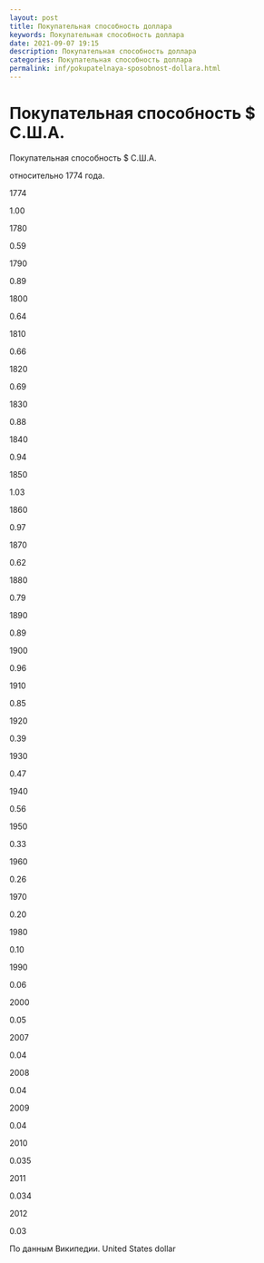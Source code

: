 ```yaml
---
layout: post
title: Покупательная способность доллара 
keywords: Покупательная способность доллара
date: 2021-09-07 19:15
description: Покупательная способность доллара
categories: Покупательная способность доллара
permalink: inf/pokupatelnaya-sposobnost-dollara.html
---
```


# Покупательная способность $ С.Ш.А.



Покупательная способность $ С.Ш.А.


относительно 1774 года. 








1774


1.00






1780


0.59






1790


0.89






1800


0.64






1810


0.66






1820


0.69






1830


0.88






1840


0.94






1850


1.03






1860


0.97






1870


0.62






1880


0.79






1890


0.89






1900


0.96






1910


0.85






1920


0.39






1930


0.47






1940


0.56






1950


0.33






1960


0.26






1970


0.20






1980


0.10






1990


0.06






2000


0.05






2007


0.04






2008


0.04






2009


0.04






2010


0.035






2011


0.034






2012


0.03








По данным Википедии. United States dollar

			
